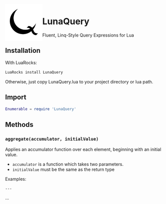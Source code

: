 <img src="https://github.com/jleopore/LunaQuery/raw/master/docs/logo.png" align="left" width="120" />

# LunaQuery
Fluent, Linq-Style Query Expressions for Lua

## Installation
With LuaRocks:
```sh
LuaRocks install LunaQuery
```
Otherwise, just copy LunaQuery.lua to your project directory or lua path.

## Import
```lua
Enumerable = require 'LunaQuery'
```

## Methods

### `aggregate(accumulator, initialValue)`

Applies an accumulator function over each element, beginning with an initial value.

* `accumulator` is a function which takes two parameters.
* `initialValue` must be the same as the return type

Examples:
```
---
```

...
